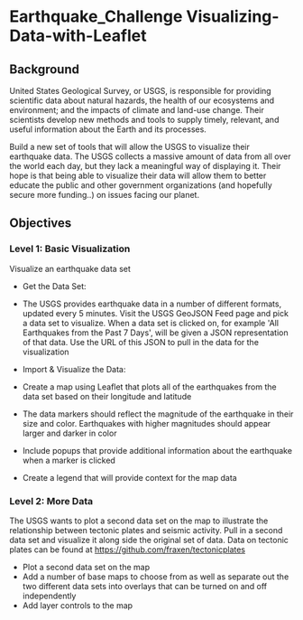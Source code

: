 # Earthquake_Challenge Visualizing-Data-with-Leaflet


## Background
United States Geological Survey, or USGS, is responsible for providing scientific data about natural hazards, the health of our ecosystems and environment; and the impacts of climate and land-use change. Their scientists develop new methods and tools to supply timely, relevant, and useful information about the Earth and its processes.

Build a new set of tools that will allow the USGS to visualize their earthquake data. The USGS collects a massive amount of data from all over the world each day, but they lack a meaningful way of displaying it. Their hope is that being able to visualize their data will allow them to better educate the public and other government organizations (and hopefully secure more funding..) on issues facing our planet.

## Objectives
### Level 1: Basic Visualization
Visualize an earthquake data set

- Get the Data Set:

- The USGS provides earthquake data in a number of different formats, updated every 5 minutes. Visit the USGS GeoJSON Feed page and pick a data set to visualize. When a data set is clicked on, for example 'All Earthquakes from the Past 7 Days', will be given a JSON representation of that data. Use the URL of this JSON to pull in the data for the visualization

- Import & Visualize the Data:

- Create a map using Leaflet that plots all of the earthquakes from the data set based on their longitude and latitude
- The data markers should reflect the magnitude of the earthquake in their size and color. Earthquakes with higher magnitudes should appear larger and darker in color
- Include popups that provide additional information about the earthquake when a marker is clicked
- Create a legend that will provide context for the map data


### Level 2: More Data
The USGS wants to plot a second data set on the map to illustrate the relationship between tectonic plates and seismic activity. Pull in a second data set and visualize it along side the original set of data. Data on tectonic plates can be found at https://github.com/fraxen/tectonicplates

- Plot a second data set on the map
- Add a number of base maps to choose from as well as separate out the two different data sets into overlays that can be turned on and off independently
- Add layer controls to the map
